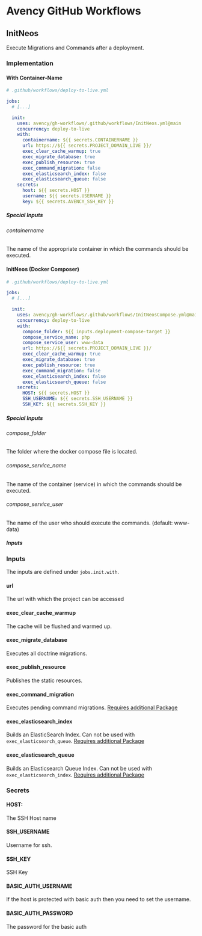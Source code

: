 # Avency GitHub Workflows

## InitNeos

Execute Migrations and Commands after a deployment.

### Implementation

#### With Container-Name

```yaml
# .github/workflows/deploy-to-live.yml

jobs:
  # [...]

  init:
    uses: avency/gh-workflows/.github/workflows/InitNeos.yml@main
    concurrency: deploy-to-live
    with:
      containername: ${{ secrets.CONTAINERNAME }}
      url: https://${{ secrets.PROJECT_DOMAIN_LIVE }}/
      exec_clear_cache_warmup: true
      exec_migrate_database: true
      exec_publish_resource: true
      exec_command_migration: false
      exec_elasticsearch_index: false
      exec_elasticsearch_queue: false
    secrets:
      host: ${{ secrets.HOST }}
      username: ${{ secrets.USERNAME }}
      key: ${{ secrets.AVENCY_SSH_KEY }}
```

##### Special Inputs

###### containername

The name of the appropriate container in which the commands should be executed.

#### InitNeos (Docker Composer)

```yaml
# .github/workflows/deploy-to-live.yml

jobs:
  # [...]

  init:
    uses: avency/gh-workflows/.github/workflows/InitNeosCompose.yml@main
    concurrency: deploy-to-live
    with:
      compose_folder: ${{ inputs.deployment-compose-target }}
      compose_service_name: php
      compose_service_user: www-data
      url: https://${{ secrets.PROJECT_DOMAIN_LIVE }}/
      exec_clear_cache_warmup: true
      exec_migrate_database: true
      exec_publish_resource: true
      exec_command_migration: false
      exec_elasticsearch_index: false
      exec_elasticsearch_queue: false
    secrets:
      HOST: ${{ secrets.HOST }}
      SSH_USERNAME: ${{ secrets.SSH_USERNAME }}
      SSH_KEY: ${{ secrets.SSH_KEY }}
```

##### Special Inputs

###### compose_folder

The folder where the docker compose file is located.

###### compose_service_name

The name of the container (service) in which the commands should be executed.

###### compose_service_user

The name of the user who should execute the commands. (default: www-data)


##### Inputs

### Inputs

The inputs are defined under `jobs.init.with`.

#### url

The url with which the project can be accessed

#### exec_clear_cache_warmup

The cache will be flushed and warmed up.

#### exec_migrate_database

Executes all doctrine migrations.

#### exec_publish_resource

Publishes the static resources.

#### exec_command_migration

Executes pending command migrations. [Requires additional Package](https://github.com/swisscomeventandmedia/Swisscom.CommandMigration)

#### exec_elasticsearch_index

Builds an ElasticSearch Index. Can not be used with `exec_elasticsearch_queue`. [Requires additional Package](https://github.com/Flowpack/Flowpack.ElasticSearch.ContentRepositoryAdaptor)

#### exec_elasticsearch_queue

Builds an Elasticsearch Queue Index. Can not be used with `exec_elasticsearch_index`. [Requires additional Package](https://github.com/Flowpack/Flowpack.ElasticSearch.ContentRepositoryQueueIndexer)

### Secrets

#### HOST:

The SSH Host name

#### SSH_USERNAME

Username for ssh.

#### SSH_KEY

SSH Key

#### BASIC_AUTH_USERNAME

If the host is protected with basic auth then you need to set the username.

#### BASIC_AUTH_PASSWORD

The password for the basic auth
